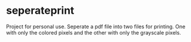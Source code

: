 # seperateprint

Project for personal use. Seperate a pdf file into two files for printing. One with only the colored pixels and the other with only the grayscale pixels.